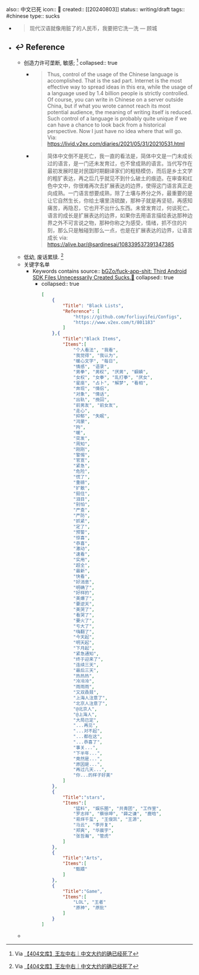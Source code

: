 also:: 中文已死
icon:: 🤮
created:: [[20240803]]
status:: writing/draft
tags:: #chinese
type:: sucks

- > 现代汉语就像用脏了的人民币，我要把它洗一洗 
  — 顾城
- ## ↩ Reference
  - 创造力许可垄断, 敏感; [^WANGZZY]
    collapsed:: true
    - > Thus, control of the usage of the Chinese language is accomplished. That is the sad part. Internet is the most effective way to spread ideas in this era, while the usage of a language used by 1.4 billion people is strictly controlled. Of course, you can write in Chinese on a server outside China, but if what you wrote cannot reach its most potential audience, the meaning of writing itself is reduced.
      > Such control of a language is probably quite unique if we can have a chance to look back from a historical perspective. Now I just have no idea where that will go.
      Via: https://livid.v2ex.com/diaries/2021/05/31/20210531.html
    - > 简体中文倒不是死亡，我一直的看法是，简体中文是一门未成长过的语言，是一门还未发育过，也不曾成熟的语言。当代写作在最初发展时是对民国时期翻译家们的粗糙模仿，而后是乡土文学的粗犷表达，再之后几乎就见不到什么破土的痕迹。在审查和红色中文中，你很难再次去扩展表达的边界，使得这门语言真正走向成熟。一门语言想要成熟，除了土壤与养分之外，最重要的是让它自然生长，你给土壤里浇硫酸，那种子就是再坚韧，再感知痛苦，再隐忍，它也开不出什么东西。未曾发育过，何谈死亡。
      语言的成长是扩展表达的边界，如果你去用语言描绘表达那种边界之外不可言说之物，那种你称之为感受，情绪，抓不住的片刻，那么只是触碰到那么一点，也是在扩展表达的边界，让语言成长
      via: https://alive.bar/@sardinesai/108339537391347385
  - 低幼, 废话累牍. [^WANGZZY]
  - 关键字名单
    - Keywords contains
      source:: [bGZo/fuck-app-shit: Third Android SDK Files Unnecessarily Created Sucks.🤮](https://github.com/bGZo/fuck-app-shit)
      collapsed:: true
      - collapsed:: true
        ```json
        [
            {
                "Title": "Black Lists",
                "Reference": [
                    "https://github.com/forliuyifei/Configs",
                    "https://www.v2ex.com/t/801183"
                ]
            },{
                "Title":"Black Items",
                "Items":[
                    "个人看法", "我看",
                    "我觉得", "我认为",
                    "暖心文字", "每日",
                    "情感", "语录",
                    "男拳", "男权", "厌男", "蝈蝻",
                    "女权", "女拳", "乱打拳", "厌女",
                    "星座", "占卜", "解梦", "看相",
                    "奔现", "情侣",
                    "对象", "情话",
                    "出轨", "挽回",
                    "前男友", "前女友",
                    "走心",
                    "抑郁", "失眠",
                    "鸿蒙",
                    "拘",
                    "暖",
                    "突发",
                    "周知",
                    "刚刚",
                    "警惕",
                    "官宣",
                    "紧急",
                    "危险",
                    "慌了",
                    "重磅",
                    "扩散",
                    "挺住",
                    "泪目",
                    "别怕",
                    "严查",
                    "严防",
                    "抓紧",
                    "定了",
                    "预警",
                    "惊喜",
                    "恭喜",
                    "激动",
                    "速看",
                    "实用",
                    "超全",
                    "最新",
                    "快看",
                    "好消息",
                    "明确了",
                    "好样的",
                    "美爆了",
                    "要逆天",
                    "美哭了",
                    "看哭了",
                    "要火了",
                    "亏大了",
                    "嗨翻了",
                    "今天起",
                    "明天起",
                    "下月起",
                    "紧急通知",
                    "终于迎来了",
                    "连续三天",
                    "最后三天",
                    "热热热",
                    "冷冷冷",
                    "雨雨雨",
                    "又双叒叕",
                    "上海人注意了",
                    "北京人注意了",
                    "@北京人",
                    "@上海人",
                    "大局已定",
                    "...再见",
                    "...对不起",
                    "...都在这",
                    "...恭喜了",
                    "事关...",
                    "下半年...",
                    "竟然是...",
                    "原因是...",
                    "再过几天...",
                    "你...的样子好美"
                ]
            },
            {
                "Title":"stars",
                "Items":[
                    "猛料", "娱乐圈", "共青团", "工作室",
                    "罗志祥", "蔡徐坤", "薛之谦", "鹿晗",
                    "易烊千玺", "王俊凯", "王源",
                    "马云", "李开复",
                    "郑爽", "华晨宇",
                    "张哲瀚", "管虎"
                ]
            },
            {
                "Title":"Arts",
                "Items":[
                    "甄嬛"
                ]
            },
            {
                "Title":"Game",
                "Items":[
                    "LOL", "王者"
                  	"原神", "原批"
                ]
            }
        ]
        ```
  - [^WANGZZY]: Via [【404文库】王左中右｜中文大约的确已经死了](https://chinadigitaltimes.net/chinese/681744.html)